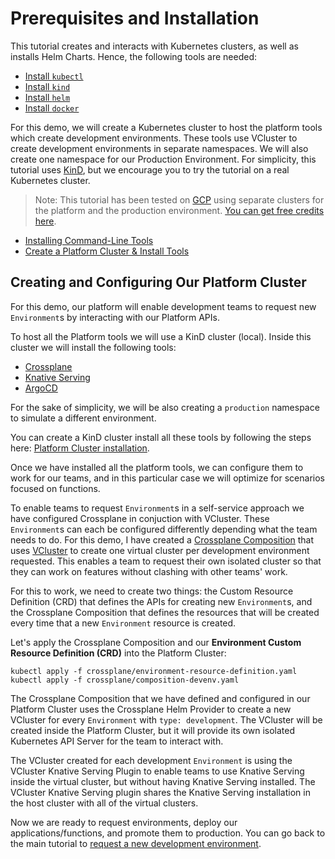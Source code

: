 # Prerequisites and Installation 

This tutorial creates and interacts with Kubernetes clusters, as well as installs Helm Charts. Hence, the following tools are needed: 
- [Install `kubectl`](https://kubernetes.io/docs/tasks/tools/)
- [Install `kind`](https://kind.sigs.k8s.io/docs/user/quick-start/#installation)
- [Install `helm`](https://helm.sh/docs/intro/install/) 
- [Install `docker`](https://docs.docker.com/engine/install/)

For this demo, we will create a Kubernetes cluster to host the platform tools which  create development environments. These tools use VCluster to create development environments in separate namespaces. We will also create one namespace for our Production Environment. For simplicity, this tutorial uses [KinD](https://kind.sigs.k8s.io/), but we encourage you to try the tutorial on a real Kubernetes cluster. 

> Note: This tutorial has been tested on [GCP](https://cloud.google.com/gcp) using separate clusters for the platform and the production environment. [You can get free credits here](https://github.com/learnk8s/free-kubernetes).


- [Installing Command-Line Tools](installing-clis.md)
- [Create a Platform Cluster & Install Tools](platform-cluster.md)
  

## Creating and Configuring Our Platform Cluster

For this demo, our platform will enable development teams to request new `Environment`s by interacting with our Platform APIs. 

To host all the Platform tools we will use a KinD cluster (local). Inside this cluster we will install the following tools: 
- [Crossplane](https://crossplane.io)
- [Knative Serving](https://knative.dev)
- [ArgoCD](https://argoproj.github.io/)

For the sake of simplicity, we will be also creating a `production` namespace to simulate a different environment. 

You can create a KinD cluster install all these tools by following the steps here: [Platform Cluster installation](platform-cluster.md).

Once we have installed all the platform tools, we can configure them to work for our teams, and in this particular case we will optimize for scenarios focused on functions.

To enable teams to request `Environment`s in a self-service approach we have configured Crossplane in conjuction with VCluster. These `Environment`s can each be configured differently depending what the team needs to do. For this demo, I have created a [Crossplane Composition](https://crossplane.io/docs/v1.9/concepts/composition.html) that uses [VCluster](https://www.vcluster.com/) to create one virtual cluster per development environment requested. This enables a team to request their own isolated cluster so that they can work on features without clashing with other teams' work. 

For this to work, we need to create two things: the Custom Resource Definition (CRD) that defines the APIs for creating new `Environment`s, and the Crossplane Composition that defines the resources that will be created every time that a new `Environment` resource is created. 

Let's apply the Crossplane Composition and our **Environment Custom Resource Definition (CRD)** into the Platform Cluster:
```
kubectl apply -f crossplane/environment-resource-definition.yaml
kubectl apply -f crossplane/composition-devenv.yaml
```

The Crossplane Composition that we have defined and configured in our Platform Cluster uses the Crossplane Helm Provider to create a new VCluster for every `Environment` with `type: development`. The VCluster will be created inside the Platform Cluster, but it will provide its own isolated Kubernetes API Server for the team to interact with. 

The VCluster created for each development `Environment` is using the VCluster Knative Serving Plugin to enable teams to use Knative Serving inside the virtual cluster, but without having Knative Serving installed. The VCluster Knative Serving plugin shares the Knative Serving installation in the host cluster with all of the virtual clusters.

Now we are ready to request environments, deploy our applications/functions, and promote them to production. You can go back to the main tutorial to [request a new development environment](README.md#requesting-a-new-environment).
